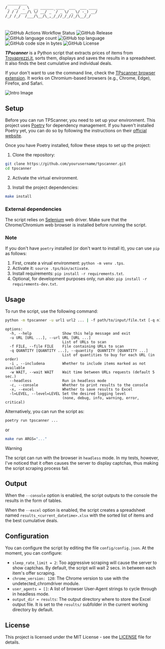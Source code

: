 

```
 _________
/_  __/ _ \  __ ______ ____  ___  ___ ____
 / / / ___/\ \/ __/ _ `/ _ \/ _ \/ -_) __/
/_/ /_/  /___/\__/\_,_/_//_/_//_/\__/_/
```
#

![GitHub Actions Workflow Status](https://img.shields.io/github/actions/workflow/status/bateman/tpscanner-cli/release.yml?style=flat-square)
![GitHub Release](https://img.shields.io/github/v/release/bateman/tpscanner-cli?style=flat-square)
![GitHub language count](https://img.shields.io/github/languages/count/bateman/tpscanner-cli?style=flat-square)
![GitHub top language](https://img.shields.io/github/languages/top/bateman/tpscanner-cli?style=flat-square)
![GitHub code size in bytes](https://img.shields.io/github/languages/code-size/bateman/tpscanner-cli?style=flat-square)
![GitHub License](https://img.shields.io/github/license/bateman/tpscanner-cli?style=flat-square)


***TPscanner*** is a Python script that extracts prices of items from [Trovaprezzi.it](https://www.trovaprezzi.it/), sorts them, displays and saves the results in a spreadsheet. It also finds the best cumulative and individual deals.

If your don't want to use the command line, check the [TPscanner browser extension](https://github.com/bateman/tpscanner-cli). It works on Chromium-based browsers (e.g., Chrome, Edge), Firefox, and Safari.

![Intro Image](img/intro.gif)

## Setup

Before you can run TPScanner, you need to set up your environment. This project uses [Poetry](https://python-poetry.org/) for dependency management. If you haven't installed Poetry yet, you can do so by following the instructions on their [official website](https://python-poetry.org/docs/#installation).

Once you have Poetry installed, follow these steps to set up the project:

1. Clone the repository:

```bash
git clone https://github.com/yourusername/tpscanner.git
cd tpscanner
```

2. Activate the virtual environment.

3. Install the project dependencies:
```bash
make install
```

### External dependencies

The script relies on [Selenium](https://www.selenium.dev/) web driver. Make sure that the Chrome/Chromium web browser is installed before running the script.

### Note

If you don't have `poetry` installed (or don't want to install it), you can use `pip` as follows:

1. First, create a virual environment: `python -m venv .tps`.
2. Activate it: `source .tps/bin/activate`.
3. Install requirements: `pip install -r requirements.txt`.
4. Optional, for development purposes only, run also: `pip install -r requirements-dev.txt`.


## Usage

To run the script, use the following command:

```bash
python -m tpscanner -u url1 url2 ... | -f path/to/input/file.txt [-q n1 n2 ...] [--includena] [-w n] [--headless] [--console] [--excel]
```
```console
options:
  -h, --help              Show this help message and exit
  -u URL [URL ...], --url URL [URL ...]
                          List of URLs to scan
  -f FILE, --file FILE    File containing URLs to scan
  -q QUANTITY [QUANTITY ...], --quantity  QUANTITY [QUANTITY ...]
                          List of quantities to buy for each URL (in order)
  -i , --includena        Whether to include items marked as not available
  -w WAIT, --wait WAIT    Wait time between URLs requests (default 5 sec.)
  --headless              Run in headless mode
  -c, --console           Whether to print results to the console
  -x, --excel             Whether to save results to Excel
  -l=LEVEL, --level=LEVEL Set the desired logging level
                          (none, debug, info, warning, error, critical)
```

Alternatively, you can run the script as:

```bash
poetry run tpscanner ...
```

or

```bash
make run ARGS="..."
```

> [!WARNING]
> The script can run with the browser in `headless` mode. In my tests, however, I've noticed that it often causes the server to display captchas, thus making the script scraping process fail.


## Output

When the `--console` option is enabled, the script outputs to the console
the results in the form of tables.

When the `--excel` option is enabled, the script creates a spreadsheet named `results_<current_datetime>.xlsx` with the sorted list of items and the best cumulative deals.

## Configuration

You can configure the script by editing the file `config/config.json`. At the moment, you can configure:

- `sleep_rate_limit = 2`: Too aggressive scraping will cause the server to show captchas. By default, the script will wait 2 secs. in between each item's offer scraping.
- `chrome_version: 120`: The Chrome version to use with the undetected_chromdriver module.
- `user_agents = []`: A list of browser User-Agent strings to cycle through in headless mode.
- `output_dir = results`: The output directory where to store the Excel output file. It is set to the `results/` subfolder in the current working directory by default.

## License

This project is licensed under the MIT License - see the [LICENSE](https://raw.githubusercontent.com/bateman/tpscanner-cli/main/LICENSE) file for details.
